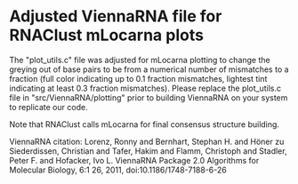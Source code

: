 # Adjusted ViennaRNA file for RNAClust mLocarna plots
The "plot_utils.c" file was adjusted for mLocarna plotting to change the greying out of base pairs to be from a numerical number of mismatches to a fraction (full color indicating up to 0.1 fraction mismatches, lightest tint indicating at least 0.3 fraction mismatches). Please replace the plot_utils.c file in "src/ViennaRNA/plotting" prior to building ViennaRNA on your system to replicate our code. 

Note that RNAClust calls mLocarna for final consensus structure building.

ViennaRNA citation:
Lorenz, Ronny and Bernhart, Stephan H. and Höner zu Siederdissen, Christian and Tafer, Hakim and Flamm, Christoph and Stadler, Peter F. and Hofacker, Ivo L.
ViennaRNA Package 2.0
Algorithms for Molecular Biology, 6:1 26, 2011, doi:10.1186/1748-7188-6-26
